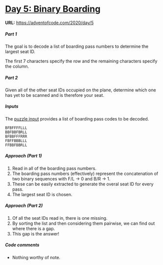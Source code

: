 
# <ins>Day 5: Binary Boarding</ins>

**URL:** https://adventofcode.com/2020/day/5

##### Part 1

The goal is to decode a list of boarding pass numbers to determine the largest seat ID.

The first 7 characters specify the row and the remaining characters specify the column.

##### Part 2

Given all of the other seat IDs occupied on the plane, determine which one has yet to be scanned and is therefore your seat.

##### Inputs

The [puzzle input](https://github.com/Rich-F-G-Mills/Advent-Of-Code-2020-/blob/master/Day%205/Inputs.txt) provides a list of boarding pass codes to be decoded.

```
BFBFFFFLLL
BBFBBFBRLL
BFBBFFFRRR
FBFFBBBLLL
FFBBFBBRLL
```


##### Approach (Part 1)

1. Read in all of the boarding pass numbers.
2. The boarding pass numbers (effectively) represent the concatenation of two binary sequences with F/L -> 0 and B/R -> 1.
3. These can be easily extracted to generate the overal seat ID for every pass.
4. The largest seat ID is chosen.

##### Approach (Part 2)

1. Of all the seat IDs read in, there is one missing.
2. By sorting the list and then considering them pairwise, we can find out where there is a gap.
3. This gap is the answer!

##### Code comments

* Nothing worthy of note.